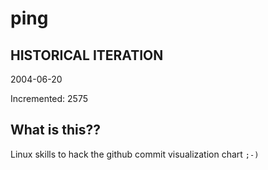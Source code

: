 # ping

## HISTORICAL ITERATION
2004-06-20

Incremented: 2575

## What is this?? 
Linux skills to hack the github commit visualization chart `;-)`

